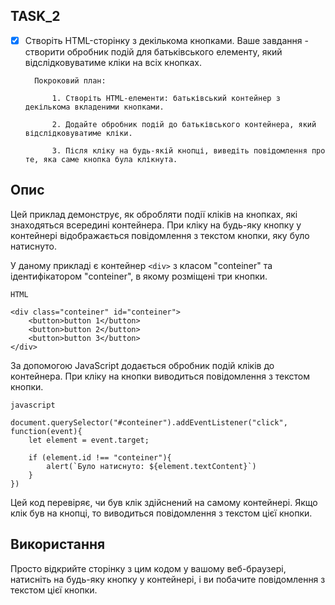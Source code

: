 ## TASK_2

- [x] Створіть HTML-сторінку з декількома кнопками. Ваше завдання - створити обробник подій для батьківського елементу, який відслідковуватиме кліки на всіх кнопках.

        Покроковий план:

            1. Створіть HTML-елементи: батьківський контейнер з декількома вкладеними кнопками.

            2. Додайте обробник подій до батьківського контейнера, який відслідковуватиме кліки.

            3. Після кліку на будь-якій кнопці, виведіть повідомлення про те, яка саме кнопка була клікнута.

## Опис

Цей приклад демонструє, як обробляти події кліків на кнопках, які знаходяться всередині контейнера. При кліку на будь-яку кнопку у контейнері відображається повідомлення з текстом кнопки, яку було натиснуто.

У даному прикладі є контейнер ``<div>`` з класом "conteiner" та ідентифікатором "conteiner", в якому розміщені три кнопки.

`HTML`
```
<div class="conteiner" id="conteiner">
    <button>button 1</button>
    <button>button 2</button>
    <button>button 3</button>
</div>
```
За допомогою JavaScript додається обробник подій кліків до контейнера. При кліку на кнопки виводиться повідомлення з текстом кнопки.

`javascript`
```
document.querySelector("#conteiner").addEventListener("click", function(event){
    let element = event.target;

    if (element.id !== "conteiner"){
        alert(`Було натиснуто: ${element.textContent}`)
    }
})
```
Цей код перевіряє, чи був клік здійснений на самому контейнері. Якщо клік був на кнопці, то виводиться повідомлення з текстом цієї кнопки.

## Використання

Просто відкрийте сторінку з цим кодом у вашому веб-браузері, натисніть на будь-яку кнопку у контейнері, і ви побачите повідомлення з текстом цієї кнопки.


